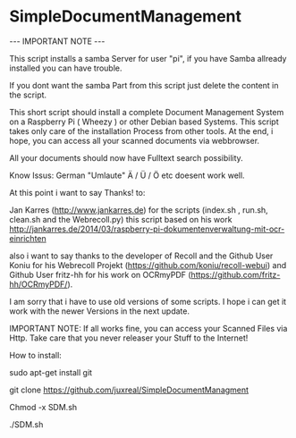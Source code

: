 # SimpleDocumentManagement

--- IMPORTANT NOTE --- 

This script installs a samba Server for user "pi", if you have Samba allready installed you can have trouble.

If you dont want the samba Part from this script just delete the content in the script.



This short script should install a complete Document Management System on a Raspberry Pi ( Wheezy ) or other Debian based Systems. This script takes only care of the installation Process from other tools. At the end, i hope,  you can access all your scanned documents via webbrowser. 

All your documents should now have Fulltext search possibility.

Know Issus:  German "Umlaute" Ä / Ü / Ö etc doesent work well.  


At this point i want to say Thanks! to:

Jan Karres (http://www.jankarres.de) for the scripts (index.sh , run.sh, clean.sh and the Webrecoll.py)
this script based on his work http://jankarres.de/2014/03/raspberry-pi-dokumentenverwaltung-mit-ocr-einrichten

also i want to say thanks to the developer of Recoll and the Github User Koniu for his Webrecoll Projekt (https://github.com/koniu/recoll-webui) and Github User fritz-hh for his work on OCRmyPDF (https://github.com/fritz-hh/OCRmyPDF/).


I am sorry that i have to use old versions of some scripts. I hope i can get it work with the newer Versions in the next update.


IMPORTANT NOTE:
If all works fine, you can access your Scanned Files via Http. Take care that you never releaser your Stuff to the Internet! 



How to install:

sudo apt-get install git

git clone https://github.com/juxreal/SimpleDocumentManagment

Chmod -x SDM.sh

./SDM.sh
